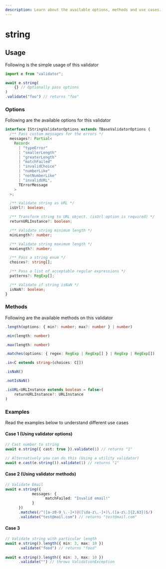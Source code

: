 ```yaml
---
description: Learn about the available options, methods and use cases.
---
```


# string

## Usage

Following is the simple usage of this validator

```typescript
import e from "validator";

await e.string(
    {} // Optionally pass options
)
.validate("foo") // returns "foo"
```

### Options

Following are the available options for this validator

```typescript
interface IStringValidatorOptions extends TBaseValidatorOptions {
  /** Pass custom messages for the errors */
  messages?: Partial<
    Record<
      | "typeError"
      | "smallerLength"
      | "greaterLength"
      | "matchFailed"
      | "invalidChoice"
      | "numberLike"
      | "notNumberLike"
      | "invalidURL",
      TErrorMessage
    >
  >;

  /** Validate string as URL */
  isUrl?: boolean;

  /** Transform string to URL object. (isUrl option is required) */
  returnURLInstance?: boolean;

  /** Validate string minimum length */
  minLength?: number;

  /** Validate string maximum length */
  maxLength?: number;

  /** Pass a string enum */
  choices?: string[];

  /** Pass a list of acceptable regular expressions */
  patterns?: RegExp[];

  /** Validate if string isNaN */
  isNaN?: boolean;
}
```

### Methods

Following are the available methods on this validator

```typescript
.length(options: { min?: number; max?: number } | number)
```

```typescript
.min(length: number)
```

```typescript
.max(length: number)
```

```typescript
.matches(options: { regex: RegExp | RegExp[] } | RegExp | RegExp[])
```

```typescript
.in<C extends string>(choices: C[])
```

```typescript
.isNaN()
```

```typescript
.notIsNaN()
```

```typescript
.isURL<URLInstance extends boolean = false>(
    returnURLInstance?: URLInstance
)
```

### Examples

Read the examples below to understand different use cases

#### Case 1 (Using validator options)

```typescript
// Cast number to string
await e.string({ cast: true }).validate(1) // returns "1"

// Alternatively you can do this (Using a utility validator)
await e.cast(e.string()).validate(1) // returns "1"
```

#### Case 2 (Using validator methods)

```typescript
// Validate Email
await e.string({
            messages: {
                  matchFailed: "Invalid email!"
            }
      })
      .matches(/^([a-z0-9_\.-]+)@([\da-z\.-]+)\.([a-z\.]{2,63})$/)
      .validate("test@mail.com") // returns "test@mail.com"
```

#### Case 3

```typescript
// Validate string with particular length
await e.string().length({ min: 3, max: 10 })
      .validate("food") // returns "food"
      
await e.string().length({ min: 3, max: 10 })
      .validate("") // throws ValidationException
```
